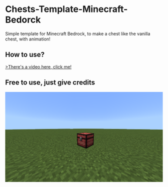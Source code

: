 # Chests-Template-Minecraft-Bedorck

Simple template for Minecraft Bedrock, to make a chest like the vanilla chest, with animation!

<h2>How to use?</h2>
<a href="https://youtu.be/Xev6MGTLVDU">>There's a video here, click me!</a>
<h2>Free to use, just give credits</h2>
<img src="pack_icon.png">
